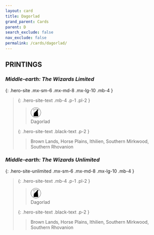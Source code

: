 ```yaml
---
layout: card
title: Dagorlad
grand_parent: Cards
parent: D
search_exclude: false
nav_exclude: false
permalink: /cards/dagorlad/
---
```


## PRINTINGS


### _Middle-earth: The Wizards Limited_

{: .hero-site .mx-sm-6 .mx-md-8 .mx-lg-10 .mb-4 }
> {: .hero-site-text .mb-4 .p-1 .pl-2 }
> > <div class="card-mp"><img src="/assets/images/shadow-land.svg"></div>
> > <div class="character-card-name">Dagorlad</div>
>
> {: .hero-site-text .black-text .p-2 }
> > Brown Lands, Horse Plains, Ithilien, Southern Mirkwood, Southern Rhovanion 
> 

### _Middle-earth: The Wizards Unlimited_

{: .hero-site-unlimited .mx-sm-6 .mx-md-8 .mx-lg-10 .mb-4 }
> {: .hero-site-text .mb-4 .p-1 .pl-2 }
> > <div class="card-mp"><img src="/assets/images/shadow-land.svg"></div>
> > <div class="character-card-name">Dagorlad</div>
>
> {: .hero-site-text .black-text .p-2 }
> > Brown Lands, Horse Plains, Ithilien, Southern Mirkwood, Southern Rhovanion 
> 
